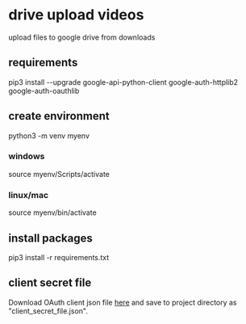 # drive upload videos

upload files to google drive from downloads

## requirements

pip3 install --upgrade google-api-python-client google-auth-httplib2 google-auth-oauthlib

## create environment

python3 -m venv myenv

### windows

source myenv/Scripts/activate

### linux/mac

source myenv/bin/activate

## install packages

pip3 install -r requirements.txt

## client secret file

Download OAuth client json file [here](https://console.cloud.google.com/apis/credentials) and save to project directory as "client_secret_file.json".
